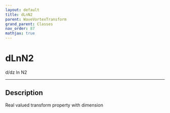 ```yaml
---
layout: default
title: dLnN2
parent: WaveVortexTransform
grand_parent: Classes
nav_order: 87
mathjax: true
---
```


#  dLnN2

d/dz ln N2


---

## Description
Real valued transform property with dimension 
